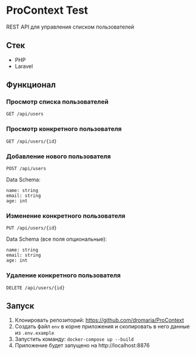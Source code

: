 # ProContext Test

REST API для управления списком пользователей

## Стек
- PHP
- Laravel

## Функционал

### Просмотр списка пользователей
    GET /api/users
### Просмотр конкретного пользователя
    GET /api/users/{id}
### Добавление нового пользователя
    POST /api/users
Data Schema:

    name: string
    email: string
    age: int

### Изменение конкретного пользователя
    PUT /api/users/{id}
Data Schema (все поля опциональные):

    name: string
    email: string
    age: int
### Удаление конкретного пользователя
    DELETE /api/users/{id}

## Запуск
1. Клонировать репозиторий: https://github.com/dromaria/ProContext
2. Создать файл ```env``` в корне приложения и скопировать в него данные из ```.env.example```
3. Запустить команду:  ```docker-compose up --build```
4. Приложение будет запущено на http://localhost:8876

